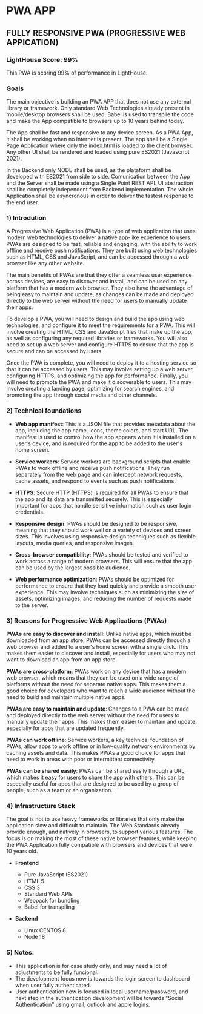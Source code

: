 # PWA APP

## FULLY RESPONSIVE PWA (PROGRESSIVE WEB APPICATION)

### LightHouse Score: 99%
This PWA is scoring 99% of performance in LightHouse. 
### Goals
The main objective is building an PWA APP that does not use any external library or framework. Only standard Web Technologies already present in mobile/desktop browsers shall be used. Babel is used to transpile the code and make the App compatible to browsers up to 10 years behind today.

The App shall be fast and responsive to any device screen. As a PWA App, it shall be working when no internet is present. The app shall be a Single Page Application where only the index.html is loaded to the client browser. Any other UI shall be rendered and loaded using pure ES2021 (Javascript 2021). 

In the Backend only NODE shall be used, as the plataform shall be developed with ES2021 from side to side. Comunication between the App and the Server shall be made using a Single Point REST API. UI abstraction shall be completely independent from Backend implementation. The whole Application shall be asyncronous in order to deliver the fastest response to the end user. 

### 1) Introdution

A Progressive Web Application (PWA) is a type of web application that uses modern web technologies to deliver a native app-like experience to users. PWAs are designed to be fast, reliable and engaging, with the ability to work offline and receive push notifications. They are built using web technologies such as HTML, CSS and JavaScript, and can be accessed through a web browser like any other website.

The main benefits of PWAs are that they offer a seamless user experience across devices, are easy to discover and install, and can be used on any platform that has a modern web browser. They also have the advantage of being easy to maintain and update, as changes can be made and deployed directly to the web server without the need for users to manually update their apps.

To develop a PWA, you will need to design and build the app using web technologies, and configure it to meet the requirements for a PWA. This will involve creating the HTML, CSS and JavaScript files that make up the app, as well as configuring any required libraries or frameworks. You will also need to set up a web server and configure HTTPS to ensure that the app is secure and can be accessed by users.

Once the PWA is complete, you will need to deploy it to a hosting service so that it can be accessed by users. This may involve setting up a web server, configuring HTTPS, and optimizing the app for performance. Finally, you will need to promote the PWA and make it discoverable to users. This may involve creating a landing page, optimizing for search engines, and promoting the app through social media and other channels.

### 2) Technical foundations

- **Web app manifest**: This is a JSON file that provides metadata about the app, including the app name, icons, theme colors, and start URL. The manifest is used to control how the app appears when it is installed on a user's device, and is required for the app to be added to the user's home screen.

- **Service workers**: Service workers are background scripts that enable PWAs to work offline and receive push notifications. They run separately from the web page and can intercept network requests, cache assets, and respond to events such as push notifications.

- **HTTPS**: Secure HTTP (HTTPS) is required for all PWAs to ensure that the app and its data are transmitted securely. This is especially important for apps that handle sensitive information such as user login credentials.

- **Responsive design**: PWAs should be designed to be responsive, meaning that they should work well on a variety of devices and screen sizes. This involves using responsive design techniques such as flexible layouts, media queries, and responsive images.

- **Cross-browser compatibility**: PWAs should be tested and verified to work across a range of modern browsers. This will ensure that the app can be used by the largest possible audience.

- **Web performance optimization**: PWAs should be optimized for performance to ensure that they load quickly and provide a smooth user experience. This may involve techniques such as minimizing the size of assets, optimizing images, and reducing the number of requests made to the server.

### 3) Reasons for Progressive Web Applications (PWAs)

**PWAs are easy to discover and install**: Unlike native apps, which must be downloaded from an app store, PWAs can be accessed directly through a web browser and added to a user's home screen with a single click. This makes them easier to discover and install, especially for users who may not want to download an app from an app store.

**PWAs are cross-platform**: PWAs work on any device that has a modern web browser, which means that they can be used on a wide range of platforms without the need for separate native apps. This makes them a good choice for developers who want to reach a wide audience without the need to build and maintain multiple native apps.

**PWAs are easy to maintain and update**: Changes to a PWA can be made and deployed directly to the web server without the need for users to manually update their apps. This makes them easier to maintain and update, especially for apps that are updated frequently.

**PWAs can work offline**: Service workers, a key technical foundation of PWAs, allow apps to work offline or in low-quality network environments by caching assets and data. This makes PWAs a good choice for apps that need to work in areas with poor or intermittent connectivity.

**PWAs can be shared easily**: PWAs can be shared easily through a URL, which makes it easy for users to share the app with others. This can be especially useful for apps that are designed to be used by a group of people, such as a team or an organization.

### 4) Infrastructure Stack

The goal is not to use heavy frameworks or libraries that only make the application slow and difficult to maintain. The Web Standards already provide enough, and natively in browsers, to support various features. The focus is on making the most of these native browser features, while keeping the PWA Application fully compatible with browsers and devices that were 10 years old.

- **Frontend**
  - Pure JavaScript (ES2021)
  - HTML 5
  - CSS 3
  - Standard Web APIs
  - Webpack for bundling
  - Babel for transpiling

- **Backend**
  - Linux CENTOS 8
  - Node 18

### 5) Notes:

- This application is for case study only, and may need a lot of adjustments to be fully funcional. 
- The development focus now is towards the login screen to dashboard when user fully authenticated. 
- User authentication now is focused in local username/password, and next step in the authentication development will be towards "Social Authentication" using gmail, outlook and apple logins. 

